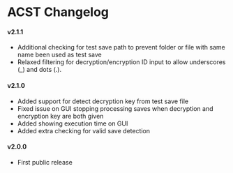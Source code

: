 ACST Changelog
==============

#### v2.1.1
- Additional checking for test save path to prevent folder or file with same name been used as test save
- Relaxed filtering for decryption/encryption ID input to allow underscores (_) and dots (.).

#### v2.1.0
- Added support for detect decryption key from test save file
- Fixed issue on GUI stopping processing saves when decryption and encryption key are both given
- Added showing execution time on GUI
- Added extra checking for valid save detection

#### v2.0.0
- First public release
